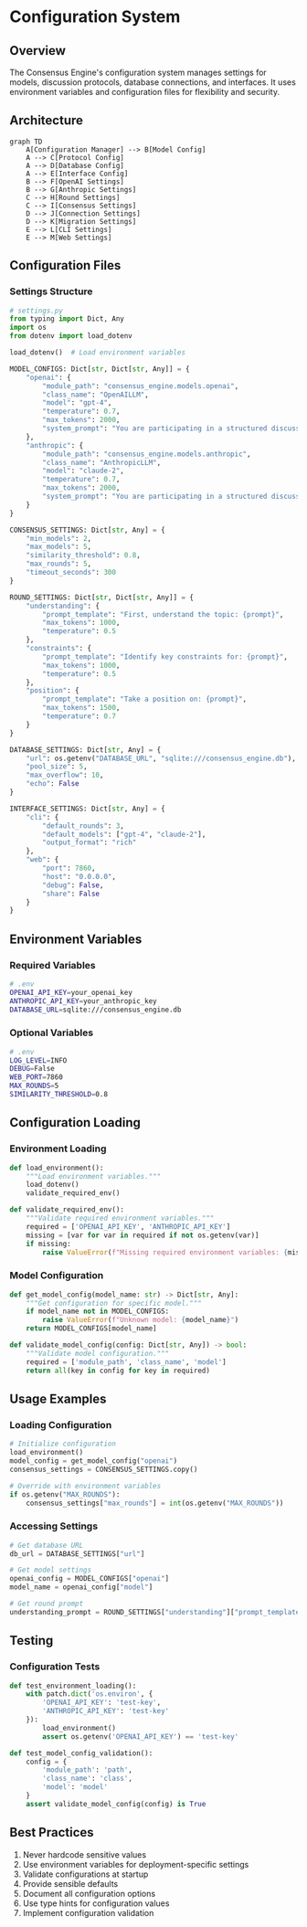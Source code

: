 # Configuration System

## Overview
The Consensus Engine's configuration system manages settings for models, discussion protocols, database connections, and interfaces. It uses environment variables and configuration files for flexibility and security.

## Architecture

```mermaid
graph TD
    A[Configuration Manager] --> B[Model Config]
    A --> C[Protocol Config]
    A --> D[Database Config]
    A --> E[Interface Config]
    B --> F[OpenAI Settings]
    B --> G[Anthropic Settings]
    C --> H[Round Settings]
    C --> I[Consensus Settings]
    D --> J[Connection Settings]
    D --> K[Migration Settings]
    E --> L[CLI Settings]
    E --> M[Web Settings]
```

## Configuration Files

### Settings Structure
```python
# settings.py
from typing import Dict, Any
import os
from dotenv import load_dotenv

load_dotenv()  # Load environment variables

MODEL_CONFIGS: Dict[str, Dict[str, Any]] = {
    "openai": {
        "module_path": "consensus_engine.models.openai",
        "class_name": "OpenAILLM",
        "model": "gpt-4",
        "temperature": 0.7,
        "max_tokens": 2000,
        "system_prompt": "You are participating in a structured discussion..."
    },
    "anthropic": {
        "module_path": "consensus_engine.models.anthropic",
        "class_name": "AnthropicLLM",
        "model": "claude-2",
        "temperature": 0.7,
        "max_tokens": 2000,
        "system_prompt": "You are participating in a structured discussion..."
    }
}

CONSENSUS_SETTINGS: Dict[str, Any] = {
    "min_models": 2,
    "max_models": 5,
    "similarity_threshold": 0.8,
    "max_rounds": 5,
    "timeout_seconds": 300
}

ROUND_SETTINGS: Dict[str, Dict[str, Any]] = {
    "understanding": {
        "prompt_template": "First, understand the topic: {prompt}",
        "max_tokens": 1000,
        "temperature": 0.5
    },
    "constraints": {
        "prompt_template": "Identify key constraints for: {prompt}",
        "max_tokens": 1000,
        "temperature": 0.5
    },
    "position": {
        "prompt_template": "Take a position on: {prompt}",
        "max_tokens": 1500,
        "temperature": 0.7
    }
}

DATABASE_SETTINGS: Dict[str, Any] = {
    "url": os.getenv("DATABASE_URL", "sqlite:///consensus_engine.db"),
    "pool_size": 5,
    "max_overflow": 10,
    "echo": False
}

INTERFACE_SETTINGS: Dict[str, Any] = {
    "cli": {
        "default_rounds": 3,
        "default_models": ["gpt-4", "claude-2"],
        "output_format": "rich"
    },
    "web": {
        "port": 7860,
        "host": "0.0.0.0",
        "debug": False,
        "share": False
    }
}
```

## Environment Variables

### Required Variables
```bash
# .env
OPENAI_API_KEY=your_openai_key
ANTHROPIC_API_KEY=your_anthropic_key
DATABASE_URL=sqlite:///consensus_engine.db
```

### Optional Variables
```bash
# .env
LOG_LEVEL=INFO
DEBUG=False
WEB_PORT=7860
MAX_ROUNDS=5
SIMILARITY_THRESHOLD=0.8
```

## Configuration Loading

### Environment Loading
```python
def load_environment():
    """Load environment variables."""
    load_dotenv()
    validate_required_env()

def validate_required_env():
    """Validate required environment variables."""
    required = ['OPENAI_API_KEY', 'ANTHROPIC_API_KEY']
    missing = [var for var in required if not os.getenv(var)]
    if missing:
        raise ValueError(f"Missing required environment variables: {missing}")
```

### Model Configuration
```python
def get_model_config(model_name: str) -> Dict[str, Any]:
    """Get configuration for specific model."""
    if model_name not in MODEL_CONFIGS:
        raise ValueError(f"Unknown model: {model_name}")
    return MODEL_CONFIGS[model_name]

def validate_model_config(config: Dict[str, Any]) -> bool:
    """Validate model configuration."""
    required = ['module_path', 'class_name', 'model']
    return all(key in config for key in required)
```

## Usage Examples

### Loading Configuration
```python
# Initialize configuration
load_environment()
model_config = get_model_config("openai")
consensus_settings = CONSENSUS_SETTINGS.copy()

# Override with environment variables
if os.getenv("MAX_ROUNDS"):
    consensus_settings["max_rounds"] = int(os.getenv("MAX_ROUNDS"))
```

### Accessing Settings
```python
# Get database URL
db_url = DATABASE_SETTINGS["url"]

# Get model settings
openai_config = MODEL_CONFIGS["openai"]
model_name = openai_config["model"]

# Get round prompt
understanding_prompt = ROUND_SETTINGS["understanding"]["prompt_template"]
```

## Testing

### Configuration Tests
```python
def test_environment_loading():
    with patch.dict('os.environ', {
        'OPENAI_API_KEY': 'test-key',
        'ANTHROPIC_API_KEY': 'test-key'
    }):
        load_environment()
        assert os.getenv('OPENAI_API_KEY') == 'test-key'

def test_model_config_validation():
    config = {
        'module_path': 'path',
        'class_name': 'class',
        'model': 'model'
    }
    assert validate_model_config(config) is True
```

## Best Practices
1. Never hardcode sensitive values
2. Use environment variables for deployment-specific settings
3. Validate configurations at startup
4. Provide sensible defaults
5. Document all configuration options
6. Use type hints for configuration values
7. Implement configuration validation 